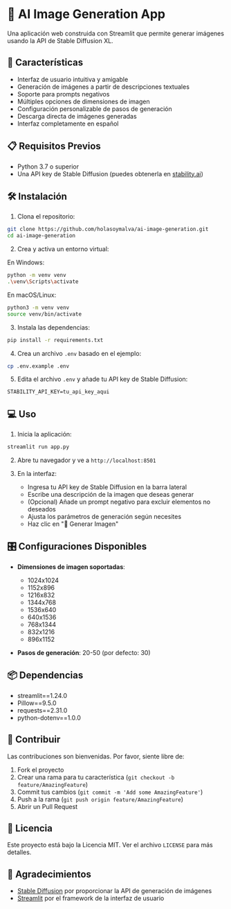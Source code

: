 # 🎨 AI Image Generation App

Una aplicación web construida con Streamlit que permite generar imágenes usando la API de Stable Diffusion XL.

## 🚀 Características

- Interfaz de usuario intuitiva y amigable
- Generación de imágenes a partir de descripciones textuales
- Soporte para prompts negativos
- Múltiples opciones de dimensiones de imagen
- Configuración personalizable de pasos de generación
- Descarga directa de imágenes generadas
- Interfaz completamente en español

## 📋 Requisitos Previos

- Python 3.7 o superior
- Una API key de Stable Diffusion (puedes obtenerla en [stability.ai](https://stability.ai))

## 🛠️ Instalación

1. Clona el repositorio:
```bash
git clone https://github.com/holasoymalva/ai-image-generation.git
cd ai-image-generation
```

2. Crea y activa un entorno virtual:

En Windows:
```bash
python -m venv venv
.\venv\Scripts\activate
```

En macOS/Linux:
```bash
python3 -m venv venv
source venv/bin/activate
```

3. Instala las dependencias:
```bash
pip install -r requirements.txt
```

4. Crea un archivo `.env` basado en el ejemplo:
```bash
cp .env.example .env
```

5. Edita el archivo `.env` y añade tu API key de Stable Diffusion:
```
STABILITY_API_KEY=tu_api_key_aqui
```

## 💻 Uso

1. Inicia la aplicación:
```bash
streamlit run app.py
```

2. Abre tu navegador y ve a `http://localhost:8501`

3. En la interfaz:
   - Ingresa tu API key de Stable Diffusion en la barra lateral
   - Escribe una descripción de la imagen que deseas generar
   - (Opcional) Añade un prompt negativo para excluir elementos no deseados
   - Ajusta los parámetros de generación según necesites
   - Haz clic en "🚀 Generar Imagen"

## 🎛️ Configuraciones Disponibles

- **Dimensiones de imagen soportadas**:
  - 1024x1024
  - 1152x896
  - 1216x832
  - 1344x768
  - 1536x640
  - 640x1536
  - 768x1344
  - 832x1216
  - 896x1152

- **Pasos de generación**: 20-50 (por defecto: 30)

## 📦 Dependencias

- streamlit==1.24.0
- Pillow==9.5.0
- requests==2.31.0
- python-dotenv==1.0.0

## 🤝 Contribuir

Las contribuciones son bienvenidas. Por favor, siente libre de:

1. Fork el proyecto
2. Crear una rama para tu característica (`git checkout -b feature/AmazingFeature`)
3. Commit tus cambios (`git commit -m 'Add some AmazingFeature'`)
4. Push a la rama (`git push origin feature/AmazingFeature`)
5. Abrir un Pull Request

## 📝 Licencia

Este proyecto está bajo la Licencia MIT. Ver el archivo `LICENSE` para más detalles.

## 👏 Agradecimientos

- [Stable Diffusion](https://stability.ai) por proporcionar la API de generación de imágenes
- [Streamlit](https://streamlit.io) por el framework de la interfaz de usuario
